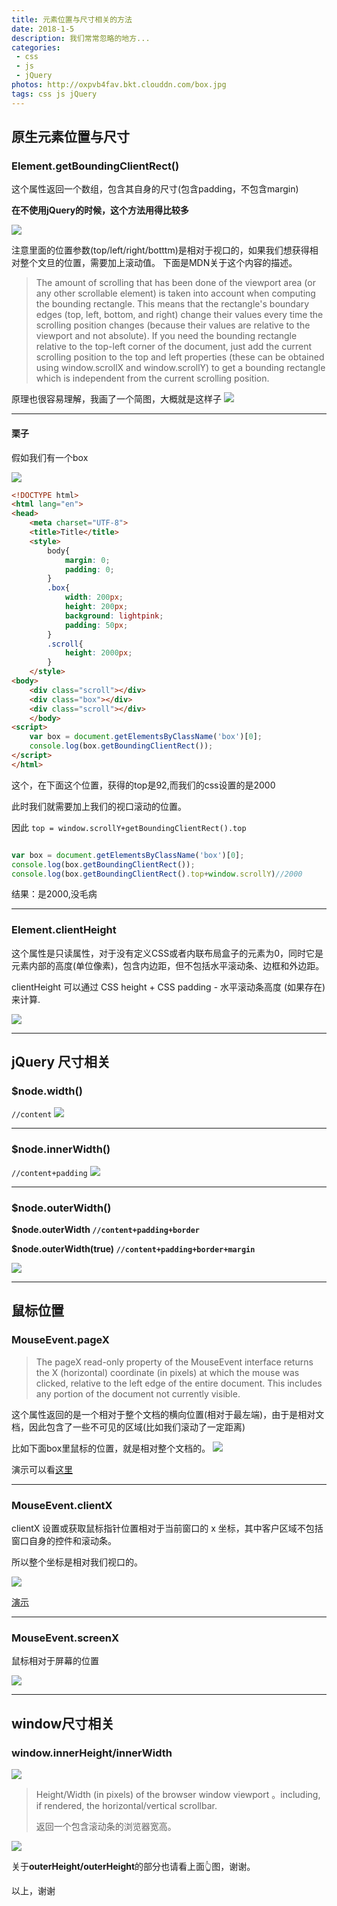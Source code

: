 ```yaml
---
title: 元素位置与尺寸相关的方法
date: 2018-1-5
description: 我们常常忽略的地方...
categories:
 - css
 - js
 - jQuery
photos: http://oxpvb4fav.bkt.clouddn.com/box.jpg
tags: css js jQuery
---
```


## 原生元素位置与尺寸

### Element.getBoundingClientRect()

这个属性返回一个数组，包含其自身的尺寸(包含padding，不包含margin)

**在不使用jQuery的时候，这个方法用得比较多**

![](http://oxpvb4fav.bkt.clouddn.com/15151118283331.jpg)

注意里面的位置参数(top/left/right/botttm)是相对于视口的，如果我们想获得相对整个文旦的位置，需要加上滚动值。
下面是MDN关于这个内容的描述。

>The amount of scrolling that has been done of the viewport area (or any other scrollable element) is taken into account when computing the bounding rectangle. This means that the rectangle's boundary edges (top, left, bottom, and right) change their values every time the scrolling position changes (because their values are relative to the viewport and not absolute). If you need the bounding rectangle relative to the top-left corner of the document, just add the current scrolling position to the top and left properties (these can be obtained using window.scrollX and window.scrollY) to get a bounding rectangle which is independent from the current scrolling position.

原理也很容易理解，我画了一个简图，大概就是这样子
![](http://oxpvb4fav.bkt.clouddn.com/15151126374706.jpg)

---

#### 栗子

假如我们有一个box

![](http://oxpvb4fav.bkt.clouddn.com/15151118643981.jpg)

```html
<!DOCTYPE html>
<html lang="en">
<head>
	<meta charset="UTF-8">
	<title>Title</title>
	<style>
		body{
			margin: 0;
			padding: 0;
		}
		.box{
			width: 200px;
			height: 200px;
			background: lightpink;
			padding: 50px;
		}
		.scroll{
			height: 2000px;
		}
	</style>
<body>
	<div class="scroll"></div>
	<div class="box"></div>
	<div class="scroll"></div>
	</body>
<script>
	var box = document.getElementsByClassName('box')[0];
    console.log(box.getBoundingClientRect());
</script>
</html>
```

这个，在下面这个位置，获得的top是92,而我们的css设置的是2000

此时我们就需要加上我们的视口滚动的位置。

因此
```top = window.scrollY+getBoundingClientRect().top```

```js

var box = document.getElementsByClassName('box')[0];
console.log(box.getBoundingClientRect());
console.log(box.getBoundingClientRect().top+window.scrollY)//2000
```

结果：是2000,没毛病

---

### Element.clientHeight

这个属性是只读属性，对于没有定义CSS或者内联布局盒子的元素为0，同时它是元素内部的高度(单位像素)，包含内边距，但不包括水平滚动条、边框和外边距。

clientHeight 可以通过 CSS height + CSS padding - 水平滚动条高度 (如果存在)来计算.

![](http://oxpvb4fav.bkt.clouddn.com/15151408435991.png)

---

## jQuery 尺寸相关

### $node.width()
```//content```
![](http://oxpvb4fav.bkt.clouddn.com/15151411453558.gif)

---

### $node.innerWidth()
```//content+padding```
![](http://oxpvb4fav.bkt.clouddn.com/15151411243272.gif)

---

### $node.outerWidth()

**$node.outerWidth
```//content+padding+border```**

**$node.outerWidth(true)
```//content+padding+border+margin```**

![](http://oxpvb4fav.bkt.clouddn.com/15151411703461.gif)

---

## 鼠标位置

### MouseEvent.pageX

>The pageX read-only property of the MouseEvent interface returns the X (horizontal) coordinate (in pixels) at which the mouse was clicked, relative to the left edge of the entire document. This includes any portion of the document not currently visible.

这个属性返回的是一个相对于整个文档的横向位置(相对于最左端)，由于是相对文档，因此包含了一些不可见的区域(比如我们滚动了一定距离)

比如下面box里鼠标的位置，就是相对整个文档的。
![](http://oxpvb4fav.bkt.clouddn.com/15151137928161.jpg)

演示可以看[这里](https://codepen.io/atoms_zeller/pen/NXaajw)

---

### MouseEvent.clientX

clientX 设置或获取鼠标指针位置相对于当前窗口的 x 坐标，其中客户区域不包括窗口自身的控件和滚动条。 

所以整个坐标是相对我们视口的。

![](http://oxpvb4fav.bkt.clouddn.com/15151150030346.jpg)

[演示](https://codepen.io/atoms_zeller/pen/zpEEWV)

---

### MouseEvent.screenX

鼠标相对于屏幕的位置

![](http://oxpvb4fav.bkt.clouddn.com/15151403297711.jpg)

---

## window尺寸相关

### window.innerHeight/innerWidth

![](http://oxpvb4fav.bkt.clouddn.com/15151406509867.jpg)

>Height/Width (in pixels) of the browser window viewport 。including, if rendered, the horizontal/vertical scrollbar.
>
>返回一个包含滚动条的浏览器宽高。

![](http://oxpvb4fav.bkt.clouddn.com/15151414515861.png)

关于**outerHeight/outerHeight**的部分也请看上面👆图，谢谢。


以上，谢谢

